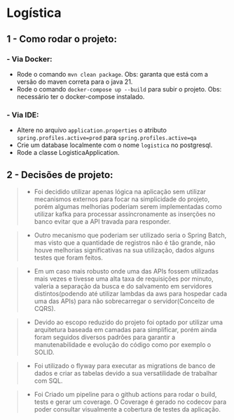 # Logística

## 1 - Como rodar o projeto:
  
### - Via Docker:  
- Rode o comando ``mvn clean package``. Obs: garanta que está com a versão do maven correta para o java 21.
- Rode o comando ``docker-compose up --build`` para subir o projeto. Obs: necessário ter o docker-compose instalado.

### - Via IDE:
- Altere no arquivo ``application.properties`` o atributo `spring.profiles.active=prod` para `spring.profiles.active=qa`
- Crie um database localmente com o nome `logistica` no postgresql.
- Rode a classe LogisticaApplication.
## 2 - Decisões de projeto:
 >-  Foi decidido utilizar apenas lógica na aplicação sem utilizar mecanismos externos para focar na simplicidade do projeto, porém algumas melhorias poderiam serem implementadas como utilizar kafka para processar assíncronamente as inserções no banco evitar que a API travada para responder.
 
 >- Outro mecanismo que poderiam ser utilizado seria o Spring Batch, mas visto que a quantidade de registros não é tão grande, não houve melhorias significativas na sua utilização, dados alguns testes que foram feitos.
 
 >- Em um caso mais robusto onde uma das APIs fossem utilizadas mais vezes e tivesse uma alta taxa de requisições por minuto, valeria a separação da busca e do salvamento em servidores distintos(podendo até utilizar lambdas da aws para hospedar cada uma das APIs) para não sobrecarregar o servidor(Conceito de CQRS).
 
 >- Devido ao escopo reduzido do projeto foi optado por utilizar uma arquitetura baseada em camadas para simplificar, porém ainda foram seguidos diversos padrões para garantir a manutenabilidade e evolução do código como por exemplo o SOLID.
 
 >- Foi utilizado o flyway para executar as migrations de banco de dados e criar as tabelas devido a sua versatilidade de trabalhar com SQL.

 >- Foi Criado um pipeline para o github actions para rodar o build, tests e gerar um coverage. O Coverage é gerado no codecov para poder consultar visualmente a cobertura de testes da aplicação.
